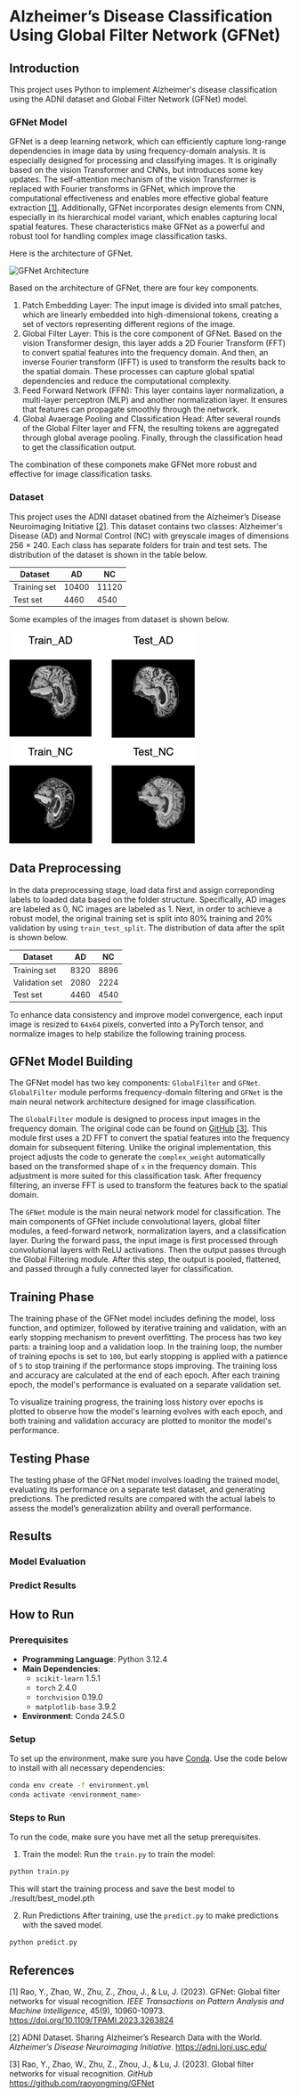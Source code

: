 # Alzheimer’s Disease Classification Using Global Filter Network (GFNet)

## Introduction
This project uses Python to implement Alzheimer's disease classification using the ADNI dataset and Global Filter Network (GFNet) model.

### GFNet Model
GFNet is a deep learning network, which can efficiently capture long-range dependencies in image data by using frequency-domain analysis. It is especially designed for processing and classifying images. It is originally based on the vision Transformer and CNNs, but introduces some key updates. The self-attention mechanism of the vision Transformer is replaced with Fourier transforms in GFNet, which improve the computational effectiveness and enables more effective global feature extraction [\[1\]](#reference1). Additionally, GFNet incorporates design elements from CNN, especially in its hierarchical model variant, which enables capturing local spatial features. These characteristics make GFNet as a powerful and robust tool for handling complex image classification tasks.  

Here is the architecture of GFNet.

![GFNet Architecture](https://miro.medium.com/v2/resize:fit:1400/format:webp/1*rkWAbLHZjMjnOpfmAmFc3w.png)

Based on the architecture of GFNet, there are four key components.
  1. Patch Embedding Layer: The input image is divided into small patches, which are linearly embedded into high-dimensional tokens, creating a set of vectors representing different regions of the image.
  2. Global Filter Layer: This is the core component of GFNet. Based on the vision Transformer design, this layer adds a 2D Fourier Transform (FFT) to convert spatial features into the frequency domain. And then, an inverse Fourier transform (IFFT) is used to transform the results back to the spatial domain. These processes can capture global spatial dependencies and reduce the computational complexity.
  3. Feed Forward Network (FFN): This layer contains layer normalization, a multi-layer perceptron (MLP) and another normalization layer. It ensures that features can propagate smoothly through the network.
  4. Global Avaerage Pooling and Classification Head: After several rounds of the Global Filter layer and FFN, the resulting tokens are aggregated through global average pooling. Finally, through the classification head to get the classification output.

The combination of these componets make GFNet more robust and effective for image classification tasks.

### Dataset 
This project uses the ADNI dataset obatined from the Alzheimer’s Disease Neuroimaging Initiative [\[2\]](#reference2). This dataset contains two classes: Alzheimer's Disease (AD) and Normal Control (NC) with greyscale images of dimensions 256 × 240. Each class has separate folders for train and test sets. The distribution of the dataset is shown in the table below.

| Dataset | AD | NC |
|---------|----|----|
| Training set | 10400 | 11120 |
| Test set | 4460 | 4540 |

Some examples of the images from dataset is shown below.

![Samples of images](Before_Preprocessing_data_sample.png)


## Data Preprocessing
In the data preprocessing stage, load data first and assign correponding labels to loaded data based on the folder structure. Specifically, AD images are labeled as 0, NC images are labeled as 1. Next, in order to achieve a robust model, the original training set is split into 80% training and 20% validation by using ```train_test_split```. The distribution of data after the split is shown below.

| Dataset | AD | NC |
|---------|----|----|
| Training set | 8320 | 8896 |
| Validation set | 2080 | 2224 |
| Test set | 4460 | 4540 |

To enhance data consistency and improve model convergence, each input image is resized to ```64x64``` pixels, converted into a PyTorch tensor, and normalize images to help stabilize the following training process.

## GFNet Model Building 
The GFNet model has two key components: ```GlobalFilter``` and ```GFNet```. ```GlobalFilter``` module performs frequency-domain filtering and ```GFNet``` is the main neural network architecture designed for image classification. 

The ```GlobalFilter``` module is designed to process input images in the frequency domain. The original code can be found on [GitHub](https://github.com/raoyongming/GFNet) [\[3\]](#reference3). This module first uses a 2D FFT to convert the spatial features into the frequency domain for subsequent filtering. Unlike the original implementation, this project adjusts the code to generate the ```complex_weight``` automatically based on the transformed shape of ```x``` in the frequency domain. This adjustment is more suited for this classification task. After frequency filtering, an inverse FFT is used to transform the features back to the spatial domain.

The ```GFNet``` module is the main neural network model for classification. The main components of GFNet include convolutional layers, global filter modules, a feed-forward network, normalization layers, and a classification layer. During the forward pass, the input image is first processed through convolutional layers with ReLU activations. Then the output passes through the Global Filtering module. After this step, the output is pooled, flattened, and passed through a fully connected layer for classification.

## Training Phase
The training phase of the GFNet model includes defining the model, loss function, and optimizer, followed by iterative training and validation, with an early stopping mechanism to prevent overfitting. The process has two key parts: a training loop and a validation loop. In the training loop, the number of training epochs is set to ```100```, but early stopping is applied with a patience of ```5``` to stop training if the performance stops improving. The training loss and accuracy are calculated at the end of each epoch. After each training epoch, the model's performance is evaluated on a separate validation set.

To visualize training progress, the training loss history over epochs is plotted to observe how the model's learning evolves with each epoch, and both training and validation accuracy are plotted to monitor the model's performance.

## Testing Phase
The testing phase of the GFNet model involves loading the trained model, evaluating its performance on a separate test dataset, and generating predictions. The predicted results are compared with the actual labels to assess the model’s generalization ability and overall performance.

## Results

### Model Evaluation

### Predict Results


## How to Run
### Prerequisites
- **Programming Language**: Python 3.12.4
- **Main Dependencies**: 
  - `scikit-learn` 1.5.1
  - `torch` 2.4.0
  - `torchvision` 0.19.0
  - `matplotlib-base` 3.9.2
- **Environment**: Conda 24.5.0

### Setup
To set up the environment, make sure you have [Conda](https://docs.conda.io/en/latest/miniconda.html). 
Use the code below to install with all necessary dependencies:
```bash 
conda env create -f environment.yml
conda activate <environment_name>
```

### Steps to Run
To run the code, make sure you have met all the setup prerequisites.

1. Train the model:
Run the ```train.py``` to train the model:

```bash
python train.py
```

This will start the training process and save the best model to ./result/best_model.pth

2. Run Predictions
After training, use the ```predict.py``` to make predictions with the saved model.

```bash
python predict.py
```


## References
<a id="reference1"></a>
[1] Rao, Y., Zhao, W., Zhu, Z., Zhou, J., & Lu, J. (2023). GFNet: Global filter networks for visual recognition. *IEEE Transactions on Pattern Analysis and Machine Intelligence*, 45(9), 10960-10973. https://doi.org/10.1109/TPAMI.2023.3263824

<a id="reference2"></a>
[2] ADNI Dataset. Sharing Alzheimer’s Research Data with the World. *Alzheimer’s Disease Neuroimaging Initiative*. https://adni.loni.usc.edu/

<a id="reference3"></a>
[3] Rao, Y., Zhao, W., Zhu, Z., Zhou, J., & Lu, J. (2023). Global filter networks for visual recognition. *GitHub* https://github.com/raoyongming/GFNet
